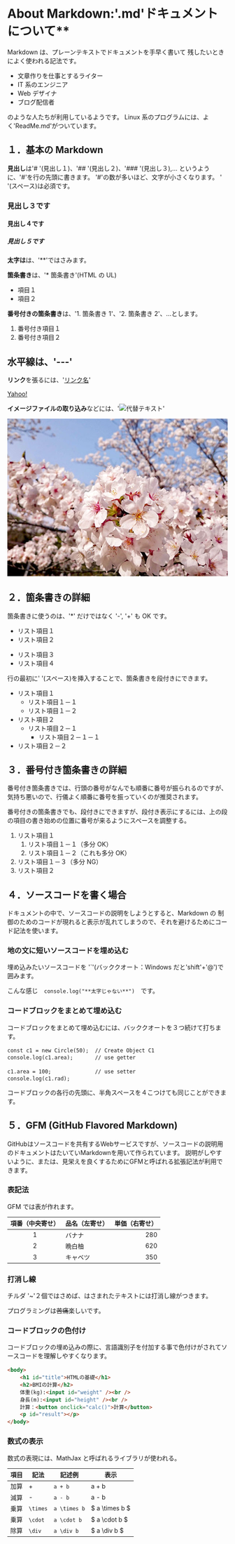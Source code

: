 # **About Markdown:'**.md'ドキュメントについて\*\*

Markdown は、プレーンテキストでドキュメントを手早く書いて
残したいときによく使われる記法です。

- 文章作りを仕事とするライター
- IT 系のエンジニア
- Web デザイナ
- ブログ配信者

のような人たちが利用しているようです。
Linux 系のプログラムには、よく'ReadMe.md'がついています。

## １．基本の Markdown

**見出し**は'# '(見出し１)、'## '(見出し２)、'### '(見出し３),...
というように、'#'を行の先頭に書きます。
'#'の数が多いほど、文字が小さくなります。 ' '(スペース)は必須です。

### 見出し３です

#### 見出し４です

##### 見出し５です

**太字は**は、'\*\*'ではさみます。

**箇条書き**は、'\* 箇条書き'(HTML の UL)

- 項目１
- 項目２

**番号付きの箇条書き**は、'1. 箇条書き 1'、'2. 箇条書き 2'、...とします。

1. 番号付き項目１
2. 番号付き項目２

## **水平線**は、'---'

**リンク**を張るには、'[リンク名](リンク先)'

[Yahoo!](https://www.yahoo.co.jp)

**イメージファイルの取り込み**などには、'![代替テキスト](ファイル名)'

![桜だよ](images/sakura.jpg)

## ２．箇条書きの詳細

箇条書きに使うのは、'\*' だけではなく '-', '+' も OK です。

- リスト項目１
- リスト項目２

* リスト項目３
* リスト項目４

行の最初に' '(スペース)を挿入することで、箇条書きを段付きにできます。

- リスト項目１
  - リスト項目１－１
  - リスト項目１－２
- リスト項目２
  - リスト項目２－１
    - リスト項目２－１－１
- リスト項目２－２

## ３．番号付き箇条書きの詳細

番号付き箇条書きでは、行頭の番号がなんでも順番に番号が振られるのですが、気持ち悪いので、行儀よく順番に番号を振っていくのが推奨されます。

番号付きの箇条書きでも、段付きにできますが、段付き表示にするには、上の段の項目の書き始めの位置に番号が来るようにスペースを調整する。

1. リスト項目１
   1. リスト項目１－１（多分 OK）
   2. リスト項目１－２（これも多分 OK）
2. リスト項目１－３（多分 NG）
3. リスト項目２

## ４．ソースコードを書く場合

ドキュメントの中で、ソースコードの説明をしようとすると、Markdown の
制御のためのコードが現れると表示が乱れてしまうので、それを避けるためにコード記法を使います。

### 地の文に短いソースコードを埋め込む

埋め込みたいソースコードを '`'(バッククオート：Windows だと'shift'+'@')で囲みます。

こんな感じ　`console.log("**太字じゃない**")`　です。

### コードブロックをまとめて埋め込む

コードブロックをまとめて埋め込むには、バッククオートを３つ続けて打ちます。

```
const c1 = new Circle(50);  // Create Object C1
console.log(c1.area);       // use getter

c1.area = 100;              // use setter
console.log(c1.rad);
```

コードブロックの各行の先頭に、半角スペースを４こつけても同じことができます。

## ５．GFM (GitHub Flavored Markdown)

GitHubはソースコードを共有するWebサービスですが、ソースコードの説明用のドキュメントはたいていMarkdownを用いて作られています。
説明がしやすいように、または、見栄えを良くするためにGFMと呼ばれる拡張記法が利用できます。

### 表記法

GFM では表が作れます。

|項番（中央寄せ）|品名（左寄せ）|単価（右寄せ）|
|:-------:|------|------:|
| 1 | バナナ | 280 |
| 2 | 晩白柚 | 620 |
| 3 | キャベツ | 350 |

### 打消し線

チルダ '~'２個ではさめば、はさまれたテキストには打消し線がつきます。

プログラミングは~~苦痛~~楽しいです。

### コードブロックの色付け

コードブロックの埋め込みの際に、言語識別子を付加する事で色付けがされてソースコードを理解しやすくなります。

```html
<body>
    <h1 id="title">HTMLの基礎</h1>
    <h2>BMIの計算</h2>
    体重(kg):<input id="weight" /><br />
    身長(m):<input id="height" /><br />
    計算：<button onclick="calc()">計算</button>
    <p id="result"></p>
</body>
```

### 数式の表示

数式の表現には、MathJax と呼ばれるライブラリが使われる。

| 項目 | 記法 | 記述例 | 表示 |
|--------|--------------|------------------------|------------|
| 加算 | + | `a + b` | a + b |
| 減算 | - | `a - b` | a - b |
| 乗算 | `\times` | `a \times b` | $ a \times b $ |
| 乗算 | `\cdot` | `a \cdot b` | $ a \cdot b $ |
| 除算 | `\div` | `a \div b` | $ a \div b $ |
